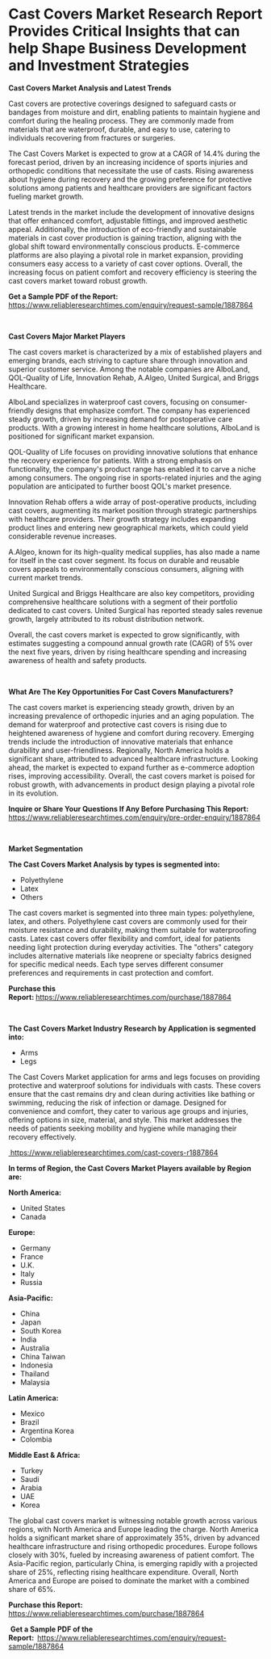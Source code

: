 <p><h1>Cast Covers Market Research Report Provides Critical Insights that can help Shape Business Development and Investment Strategies</h1></p><p><strong>Cast Covers Market Analysis and Latest Trends</strong></p>
<p><p>Cast covers are protective coverings designed to safeguard casts or bandages from moisture and dirt, enabling patients to maintain hygiene and comfort during the healing process. They are commonly made from materials that are waterproof, durable, and easy to use, catering to individuals recovering from fractures or surgeries.</p><p>The Cast Covers Market is expected to grow at a CAGR of 14.4% during the forecast period, driven by an increasing incidence of sports injuries and orthopedic conditions that necessitate the use of casts. Rising awareness about hygiene during recovery and the growing preference for protective solutions among patients and healthcare providers are significant factors fueling market growth. </p><p>Latest trends in the market include the development of innovative designs that offer enhanced comfort, adjustable fittings, and improved aesthetic appeal. Additionally, the introduction of eco-friendly and sustainable materials in cast cover production is gaining traction, aligning with the global shift toward environmentally conscious products. E-commerce platforms are also playing a pivotal role in market expansion, providing consumers easy access to a variety of cast cover options. Overall, the increasing focus on patient comfort and recovery efficiency is steering the cast covers market toward robust growth.</p></p>
<p><strong>Get a Sample PDF of the Report:&nbsp;</strong> <a href="https://www.reliableresearchtimes.com/enquiry/request-sample/1887864?utm_campaign=3028&utm_medium=2&utm_source=Github&utm_content=ia&utm_term=13042025&utm_id=cast-covers">https://www.reliableresearchtimes.com/enquiry/request-sample/1887864</a></p>
<p>&nbsp;</p>
<p><strong>Cast Covers Major Market Players</strong></p>
<p><p>The cast covers market is characterized by a mix of established players and emerging brands, each striving to capture share through innovation and superior customer service. Among the notable companies are AlboLand, QOL-Quality of Life, Innovation Rehab, A.Algeo, United Surgical, and Briggs Healthcare.</p><p>AlboLand specializes in waterproof cast covers, focusing on consumer-friendly designs that emphasize comfort. The company has experienced steady growth, driven by increasing demand for postoperative care products. With a growing interest in home healthcare solutions, AlboLand is positioned for significant market expansion.</p><p>QOL-Quality of Life focuses on providing innovative solutions that enhance the recovery experience for patients. With a strong emphasis on functionality, the company's product range has enabled it to carve a niche among consumers. The ongoing rise in sports-related injuries and the aging population are anticipated to further boost QOL's market presence.</p><p>Innovation Rehab offers a wide array of post-operative products, including cast covers, augmenting its market position through strategic partnerships with healthcare providers. Their growth strategy includes expanding product lines and entering new geographical markets, which could yield considerable revenue increases.</p><p>A.Algeo, known for its high-quality medical supplies, has also made a name for itself in the cast cover segment. Its focus on durable and reusable covers appeals to environmentally conscious consumers, aligning with current market trends.</p><p>United Surgical and Briggs Healthcare are also key competitors, providing comprehensive healthcare solutions with a segment of their portfolio dedicated to cast covers. United Surgical has reported steady sales revenue growth, largely attributed to its robust distribution network.</p><p>Overall, the cast covers market is expected to grow significantly, with estimates suggesting a compound annual growth rate (CAGR) of 5% over the next five years, driven by rising healthcare spending and increasing awareness of health and safety products.</p></p>
<p>&nbsp;</p>
<p><strong>What Are The Key Opportunities For Cast Covers Manufacturers?</strong></p>
<p><p>The cast covers market is experiencing steady growth, driven by an increasing prevalence of orthopedic injuries and an aging population. The demand for waterproof and protective cast covers is rising due to heightened awareness of hygiene and comfort during recovery. Emerging trends include the introduction of innovative materials that enhance durability and user-friendliness. Regionally, North America holds a significant share, attributed to advanced healthcare infrastructure. Looking ahead, the market is expected to expand further as e-commerce adoption rises, improving accessibility. Overall, the cast covers market is poised for robust growth, with advancements in product design playing a pivotal role in its evolution.</p></p>
<p><strong>Inquire or Share Your Questions If Any Before Purchasing This Report:</strong> <a href="https://www.reliableresearchtimes.com/enquiry/pre-order-enquiry/1887864?utm_campaign=3028&utm_medium=2&utm_source=Github&utm_content=ia&utm_term=13042025&utm_id=cast-covers">https://www.reliableresearchtimes.com/enquiry/pre-order-enquiry/1887864</a></p>
<p>&nbsp;</p>
<p><strong>Market Segmentation</strong></p>
<p><strong>The Cast Covers Market Analysis by types is segmented into:</strong></p>
<p><ul><li>Polyethylene</li><li>Latex</li><li>Others</li></ul></p>
<p><p>The cast covers market is segmented into three main types: polyethylene, latex, and others. Polyethylene cast covers are commonly used for their moisture resistance and durability, making them suitable for waterproofing casts. Latex cast covers offer flexibility and comfort, ideal for patients needing light protection during everyday activities. The "others" category includes alternative materials like neoprene or specialty fabrics designed for specific medical needs. Each type serves different consumer preferences and requirements in cast protection and comfort.</p></p>
<p><strong>Purchase this Report:&nbsp;</strong><a href="https://www.reliableresearchtimes.com/purchase/1887864?utm_campaign=3028&utm_medium=2&utm_source=Github&utm_content=ia&utm_term=13042025&utm_id=cast-covers">https://www.reliableresearchtimes.com/purchase/1887864</a></p>
<p>&nbsp;</p>
<p><strong>The Cast Covers Market Industry Research by Application is segmented into:</strong></p>
<p><ul><li>Arms</li><li>Legs</li></ul></p>
<p><p>The Cast Covers Market application for arms and legs focuses on providing protective and waterproof solutions for individuals with casts. These covers ensure that the cast remains dry and clean during activities like bathing or swimming, reducing the risk of infection or damage. Designed for convenience and comfort, they cater to various age groups and injuries, offering options in size, material, and style. This market addresses the needs of patients seeking mobility and hygiene while managing their recovery effectively.</p></p>
<p><a href="https://www.reliableresearchtimes.com/cast-covers-r1887864?utm_campaign=3028&utm_medium=2&utm_source=Github&utm_content=ia&utm_term=13042025&utm_id=cast-covers">&nbsp;https://www.reliableresearchtimes.com/cast-covers-r1887864</a></p>
<p><strong>In terms of Region, the Cast Covers Market Players available by Region are:</strong></p>
<p>
    <p> <strong> North America: </strong>
        <ul>
            <li>United States</li>
            <li>Canada</li>
        </ul>
        </p> 
    <p> <strong> Europe: </strong>
        <ul>
            <li>Germany</li>
            <li>France</li>
            <li>U.K.</li>
            <li>Italy</li>
            <li>Russia</li>
        </ul>
        </p> 
    <p> <strong> Asia-Pacific: </strong>
        <ul>
            <li>China</li>
            <li>Japan</li>
            <li>South Korea</li>
            <li>India</li>
            <li>Australia</li>
            <li>China Taiwan</li>
            <li>Indonesia</li>
            <li>Thailand</li>
            <li>Malaysia</li>
        </ul>
        </p> 
    <p> <strong> Latin America: </strong>
        <ul>
            <li>Mexico</li>
            <li>Brazil</li>
            <li>Argentina Korea</li>
            <li>Colombia</li>
        </ul>
        </p> 
    <p> <strong> Middle East & Africa: </strong>
        <ul>
            <li>Turkey</li>
            <li>Saudi</li>
            <li>Arabia</li>
            <li>UAE</li>
            <li>Korea</li>
        </ul>
    </p>
    </p>
<p><p>The global cast covers market is witnessing notable growth across various regions, with North America and Europe leading the charge. North America holds a significant market share of approximately 35%, driven by advanced healthcare infrastructure and rising orthopedic procedures. Europe follows closely with 30%, fueled by increasing awareness of patient comfort. The Asia-Pacific region, particularly China, is emerging rapidly with a projected share of 25%, reflecting rising healthcare expenditure. Overall, North America and Europe are poised to dominate the market with a combined share of 65%.</p></p>
<p><strong>Purchase this Report: </strong><a href="https://www.reliableresearchtimes.com/purchase/1887864?utm_campaign=3028&utm_medium=2&utm_source=Github&utm_content=ia&utm_term=13042025&utm_id=cast-covers">https://www.reliableresearchtimes.com/purchase/1887864</a></p>
<p>&nbsp;<strong>Get a Sample PDF of the Report:&nbsp;&nbsp;</strong><a href="https://www.reliableresearchtimes.com/enquiry/request-sample/1887864?utm_campaign=3028&utm_medium=2&utm_source=Github&utm_content=ia&utm_term=13042025&utm_id=cast-covers">https://www.reliableresearchtimes.com/enquiry/request-sample/1887864</a></p>
<p><strong></strong></p>
<p><p></p><p></p><p></p></p>